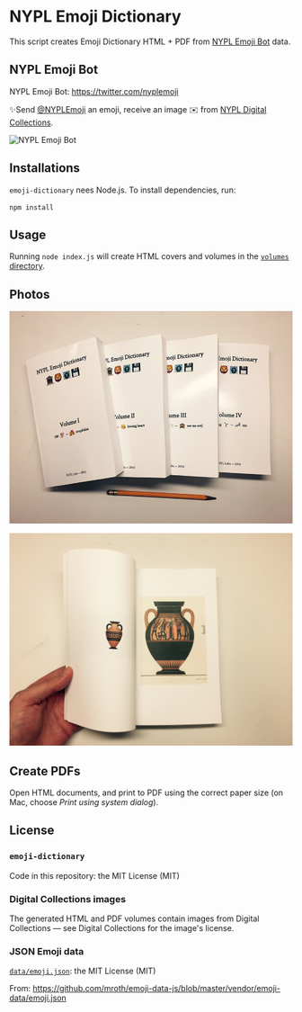 # NYPL Emoji Dictionary

This script creates Emoji Dictionary HTML + PDF from [NYPL Emoji Bot](https://twitter.com/nyplemoji) data.

## NYPL Emoji Bot

NYPL Emoji Bot: https://twitter.com/nyplemoji

✨Send [@NYPLEmoji](https://twitter.com/nyplemoji) an emoji, receive an image ✉️ from [NYPL Digital Collections](http://digitalcollections.nypl.org/).

![NYPL Emoji Bot](images/emoji-bot.jpg)

## Installations

`emoji-dictionary` nees Node.js. To install dependencies, run:

    npm install

## Usage

Running `node index.js` will create HTML covers and volumes in the [`volumes` directory](volumes).

## Photos

![All Volumes](images/all-volumes.jpg)

![Single Volume](images/single-volume.jpg)

## Create PDFs

Open HTML documents, and print to PDF using the correct paper size (on Mac, choose *Print using system dialog*).

## License

### `emoji-dictionary`

Code in this repository: the MIT License (MIT)

### Digital Collections images

The generated HTML and PDF volumes contain images from Digital Collections — see Digital Collections for the image's license.

### JSON Emoji data

[`data/emoji.json`](data/emoji.json): the MIT License (MIT)

From: https://github.com/mroth/emoji-data-js/blob/master/vendor/emoji-data/emoji.json

